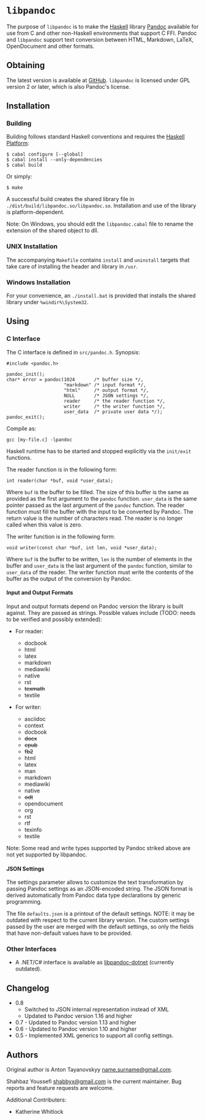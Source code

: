 # `libpandoc`

The purpose of `libpandoc` is to make the [Haskell][haskell] library
[Pandoc][pandoc] available for use from C and other non-Haskell
environments that support C FFI.  Pandoc and `libpandoc` support
text conversion between HTML, Markdown, LaTeX, OpenDocument and other
formats.


## Obtaining

The latest version is available at [GitHub][libpandoc].  `libpandoc`
is licensed under GPL version 2 or later, which is also Pandoc's
license.


## Installation

### Building

Building follows standard Haskell conventions and requires the
[Haskell Platform][haskell-platform]:

    $ cabal configure [--global]
    $ cabal install --only-dependencies
    $ cabal build

Or simply:

    $ make

A successful build creates the shared library file in
`./dist/build/libpandoc.so/libpandoc.so`.  Installation and use of
the library is platform-dependent.

Note: On Windows, you should edit the `libpandoc.cabal` file to rename
the extension of the shared object to dll.

[haskell-platform]: http://hackage.haskell.org/platform/

### UNIX Installation

The accompanying `Makefile` contains `install` and `uninstall` targets
that take care of installing the header and library in `/usr`.

### Windows Installation

For your convenience, an `./install.bat` is provided that installs the
shared library under `%windir%\System32`.

## Using

### C Interface

The C interface is defined in `src/pandoc.h`. Synopsis:

    #include <pandoc.h>

    pandoc_init();
    char* error = pandoc(1024       /* buffer size */,
                         "markdown" /* input format */,
                         "html"     /* output format */,
                         NULL       /* JSON settings */,
                         reader     /* the reader function */,
                         writer     /* the writer function */,
                         user_data  /* private user data */);
    pandoc_exit();

Compile as:

    gcc [my-file.c] -lpandoc

Haskell runtime has to be started and stopped explicitly via the
`init/exit` functions.

The reader function is in the following form:

    int reader(char *buf, void *user_data);

Where `buf` is the buffer to be filled.  The size of this buffer is the same
as provided as the first argument to the `pandoc` function.  `user_data` is
the same pointer passed as the last argument of the `pandoc` function.  The
reader function must fill the buffer with the input to be converted by Pandoc.
The return value is the number of characters read. The reader is no longer called
when this value is zero.

The writer function is in the following form:

    void writer(const char *buf, int len, void *user_data);

Where `buf` is the buffer to be written, `len` is the number of elements in
the buffer and `user_data` is the last argument of the `pandoc` function,
similar to `user_data` of the reader.  The writer function must write the
contents of the buffer as the output of the conversion by Pandoc.

#### Input and Output Formats

Input and output formats depend on Pandoc version the library is built
against.  They are passed as strings.  Possible values include (TODO: needs
to be verified and possibly extended):

- For reader:

  * docbook
  * html
  * latex
  * markdown
  * mediawiki
  * native
  * rst
  * ~~texmath~~
  * textile

- For writer:

  * asciidoc
  * context
  * docbook
  * ~~docx~~
  * ~~epub~~
  * ~~fb2~~
  * html
  * latex
  * man
  * markdown
  * mediawiki
  * native
  * ~~odt~~
  * opendocument
  * org
  * rst
  * rtf
  * texinfo
  * textile

Note: Some read and write types supported by Pandoc striked above are not yet
supported by libpandoc.

#### JSON Settings

The settings parameter allows to customize the text transformation by
passing Pandoc settings as an JSON-encoded string.  The JSON format is
derived automatically from Pandoc data type declarations by generic
programming.

The file `defaults.json` is a printout of the default settings.  NOTE: it may be outdated
with respect to the current library version.  The custom settings
passed by the user are merged with the default settings, so only the
fields that have non-default values have to be provided.


### Other Interfaces

  * A .NET/C# interface is available as [libpandoc-dotnet][libpandoc-dotnet]
    (currently outdated).


## Changelog

  * 0.8
    - Switched to JSON internal representation instead of XML
    - Updated to Pandoc version 1.16 and higher
  * 0.7 - Updated to Pandoc version 1.13 and higher
  * 0.6 - Updated to Pandoc version 1.10 and higher
  * 0.5 - Implemented XML generics to support all config settings.


## Authors

Original author is Anton Tayanovskyy <name.surname@gmail.com>.

Shahbaz Youssefi <shabbyx@gmail.com> is the current maintainer.  Bug reports and
feature requests are welcome.

Additional Contributers:

- Katherine Whitlock


[haskell]:          http://www.haskell.org
[pandoc]:           http://johnmacfarlane.net/pandoc/
[libpandoc]:        http://github.com/ShabbyX/libpandoc/
[libpandoc-dotnet]: http://github.com/toyvo/libpandoc-dotnet/
